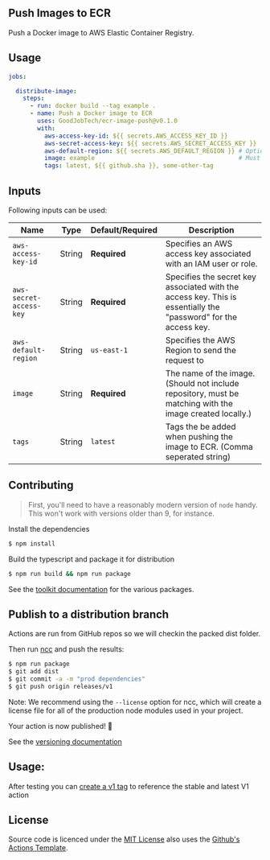 ## Push Images to ECR 


Push a Docker image to AWS Elastic Container Registry. 

Usage
---
```yaml
jobs:

  distribute-image:
    steps:
      - run: docker build --tag example .
      - name: Push a Docker image to ECR
        uses: GoodJobTech/ecr-image-push@v0.1.0
        with:
          aws-access-key-id: ${{ secrets.AWS_ACCESS_KEY_ID }}
          aws-secret-access-key: ${{ secrets.AWS_SECRET_ACCESS_KEY }}
          aws-default-region: ${{ secrets.AWS_DEFAULT_REGION }} # Optional
          image: example                                        # Must match with the tag, given in the docker build in 'run'.
          tags: latest, ${{ github.sha }}, some-other-tag
```

## Inputs

Following inputs can be used:

| Name             | Type    | Default/Required      | Description                                                      |
|------------------|---------|--------------|------------------------------------------------------------------|
| `aws-access-key-id`   | String  | **Required** | Specifies an AWS access key associated with an IAM user or role. |
| `aws-secret-access-key`        | String  | **Required**     | Specifies the secret key associated with the access key. This is essentially the "password" for the access key.                                         |
| `aws-default-region`           | String  |  `us-east-1`            | Specifies the AWS Region to send the request to    |
| `image`        | String  | **Required**          | The name of the image. (Should not include repository, must be matching with the image created locally.)                        |
| `tags`   | String    | `latest`      | Tags the be added when pushing the image to ECR. (Comma seperated string)                                          |



## Contributing 

> First, you'll need to have a reasonably modern version of `node` handy. This won't work with versions older than 9, for instance.

Install the dependencies  
```bash
$ npm install
```

Build the typescript and package it for distribution
```bash
$ npm run build && npm run package
```




See the [toolkit documentation](https://github.com/actions/toolkit/blob/master/README.md#packages) for the various packages.

## Publish to a distribution branch

Actions are run from GitHub repos so we will checkin the packed dist folder. 

Then run [ncc](https://github.com/zeit/ncc) and push the results:
```bash
$ npm run package
$ git add dist
$ git commit -a -m "prod dependencies"
$ git push origin releases/v1
```

Note: We recommend using the `--license` option for ncc, which will create a license file for all of the production node modules used in your project.

Your action is now published! :rocket: 

See the [versioning documentation](https://github.com/actions/toolkit/blob/master/docs/action-versioning.md)


## Usage:

After testing you can [create a v1 tag](https://github.com/actions/toolkit/blob/master/docs/action-versioning.md) to reference the stable and latest V1 action

## License

Source code is licenced under the [MIT License](https://www.mit.edu/~amini/LICENSE.md) also uses the [Github's Actions Template](https://github.com/actions/typescript-action).